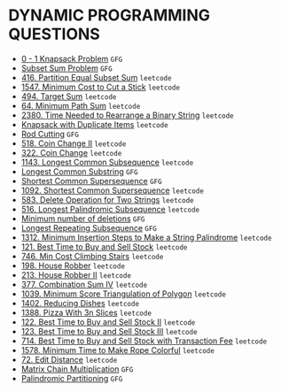 # DYNAMIC PROGRAMMING QUESTIONS

* [0 - 1 Knapsack Problem](https://github.com/anujvaghani0/DSA-Java/tree/master/src/DynamicProgramming/toporbottomApprochKnapsack.java) `GFG`</br>
* [Subset Sum Problem](https://github.com/anujvaghani0/DSA-Java/tree/master/src/DynamicProgramming/subsetSum.java) `GFG`</br>
* [416. Partition Equal Subset Sum](https://github.com/anujvaghani0/DSA-Java/tree/master/src/DynamicProgramming/PartitionEqualSubsetSum.java) `leetcode`</br>
* [1547. Minimum Cost to Cut a Stick](https://github.com/anujvaghani0/DSA-Java/tree/master/src/DynamicProgramming/Knapsack) `leetcode`</br>
* [494. Target Sum](https://github.com/anujvaghani0/DSA-Java/tree/master/src/DynamicProgramming/Knapsack) `leetcode`</br>
* [64. Minimum Path Sum](https://github.com/anujvaghani0/DSA-Java/blob/master/src/DynamicProgramming/Knapsack/MinimumPathSum.java) `leetcode`</br>
* [2380. Time Needed to Rearrange a Binary String](https://github.com/anujvaghani0/DSA-Java/tree/master/src/DynamicProgramming/TimeNeededToRearrangeABinaryString) `leetcode`</br>
* [Knapsack with Duplicate Items](https://github.com/anujvaghani0/DSA-Java/tree/master/src/DynamicProgramming/Knapsack/UnboundedKnapsack/KnapsackWithDuplicateItem.java) `leetcode`</br>
* [Rod Cutting](https://github.com/anujvaghani0/DSA-Java/tree/master/src/DynamicProgramming/Knapsack/UnboundedKnapsack/RodCutting.java) `GFG`</br>
* [518. Coin Change II](https://github.com/anujvaghani0/DSA-Java/blob/master/src/DynamicProgramming/Knapsack/UnboundedKnapsack/CoinChangeII.java) `leetcode`</br>
* [322. Coin Change](https://github.com/anujvaghani0/DSA-Java/blob/master/src/DynamicProgramming/Knapsack/UnboundedKnapsack/CoinChange.java) `leetcode`</br>
* [1143. Longest Common Subsequence](https://github.com/anujvaghani0/DSA-Java/tree/master/src/DynamicProgramming/LongestCommonSubsequence/LongestcommonSubsequenceTopDownDP.java) `leetcode`</br>
* [Longest Common Substring](https://github.com/anujvaghani0/DSA-Java/tree/master/src/DynamicProgramming/LongestCommonSubsequence/LongestCommonSubstring.java) `GFG`</br>
* [Shortest Common Supersequence](https://github.com/anujvaghani0/DSA-Java/tree/master/src/DynamicProgramming/LongestCommonSubsequence/longestCommonSubsequence.java) `GFG`</br>
* [1092. Shortest Common Supersequence](https://github.com/anujvaghani0/DSA-Java/tree/master/src/DynamicProgramming/LongestCommonSubsequence/ShortestCommonSupersequenceReturnString.java) `leetcode`</br>
* [583. Delete Operation for Two Strings](https://github.com/anujvaghani0/DSA-Java/tree/master/src/DynamicProgramming/LongestCommonSubsequence/DeleteOperationForTwoStrings.java) `leetcode`</br>
* [516. Longest Palindromic Subsequence](https://github.com/anujvaghani0/DSA-Java/tree/master/src/DynamicProgramming/LongestCommonSubsequence/DeleteOperationForTwoStrings.java) `leetcode`</br>
* [Minimum number of deletions](https://github.com/anujvaghani0/DSA-Java/tree/master/src/DynamicProgramming/LongestCommonSubsequence/MinimumNumberOfDeletions.java) `GFG`</br>
* [Longest Repeating Subsequence](https://github.com/anujvaghani0/DSA-Java/tree/master/src/DynamicProgramming/LongestCommonSubsequence/LongestPalindromicSubsequence.java) `GFG`</br>
* [1312. Minimum Insertion Steps to Make a String Palindrome](https://github.com/anujvaghani0/DSA-Java/tree/master/src/DynamicProgramming/LongestCommonSubsequence/MinimumInsertionStepsToMakeAStringPalindrome.java) `leetcode`</br>
* [121. Best Time to Buy and Sell Stock](https://github.com/anujvaghani0/DSA-Java/blob/master/src/DynamicProgramming/BuySellStock/BestTimeToBuyAndSellStock.java) `leetcode`</br>
* [746. Min Cost Climbing Stairs](https://github.com/anujvaghani0/DSA-Java/blob/master/src/DynamicProgramming/MinCostClimbingStairs.java) `leetcode`</br>
* [198. House Robber](https://github.com/anujvaghani0/DSA-Java/blob/master/src/DynamicProgramming/HouseRobber.java) `leetcode`</br>
* [213. House Robber II](https://github.com/anujvaghani0/DSA-Java/blob/master/src/DynamicProgramming/HouseRobberII.java) `leetcode`</br>
* [377. Combination Sum IV](https://github.com/anujvaghani0/DSA-Java/blob/master/src/DynamicProgramming/CombinationSumIV.java) `leetcode`</br>
* [1039. Minimum Score Triangulation of Polygon](https://github.com/anujvaghani0/DSA-Java/blob/master/src/DynamicProgramming/minScoreTriangulation.java) `leetcode`</br>
* [1402. Reducing Dishes](https://github.com/anujvaghani0/DSA-Java/blob/master/src/DynamicProgramming/ReducingDishes.java) `leetcode`</br>
* [1388. Pizza With 3n Slices](https://github.com/anujvaghani0/DSA-Java/blob/master/src/DynamicProgramming/PizzaWith3nSlices.java) `leetcode`</br>
* [122. Best Time to Buy and Sell Stock II](https://github.com/anujvaghani0/DSA-Java/blob/master/src/DynamicProgramming/BuySellStock/BestTimeToBuyAndSellStockII.java) `leetcode`</br>
* [123. Best Time to Buy and Sell Stock III](https://github.com/anujvaghani0/DSA-Java/blob/master/src/DynamicProgramming/BuySellStock/BestTimeToBuyAndSellStockIII.java) `leetcode`</br>
* [714. Best Time to Buy and Sell Stock with Transaction Fee](https://github.com/anujvaghani0/DSA-Java/blob/master/src/DynamicProgramming/BuySellStock/BestTimeToBuyAndSellStockWithTransactionFee.java) `leetcode`</br>
* [1578. Minimum Time to Make Rope Colorful](https://github.com/anujvaghani0/DSA-Java/blob/master/src/DynamicProgramming/MinimumTimeToMakeRopeColorful.java) `leetcode`</br>
* [72. Edit Distance](https://github.com/anujvaghani0/DSA-Java/tree/master/src/DynamicProgramming/LongestCommonSubsequence/EditDistance.java) `leetcode`</br>
* [Matrix Chain Multiplication](https://github.com/anujvaghani0/DSA-Java/tree/master/src/DynamicProgramming/MatrixChainMultiplication/MatrixChainMultiplication.java) `GFG`</br>
* [Palindromic Partitioning](https://github.com/anujvaghani0/DSA-Java/tree/master/src/DynamicProgramming/MatrixChainMultiplication/PalindromePartitioning.java) `GFG`</br>